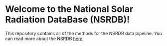 # Welcome to the National Solar Radiation DataBase (NSRDB)!
This repository contains all of the methods for the NSRDB data pipeline. You can read more about the NSRDB [here](https://nsrdb.nrel.gov/). 

